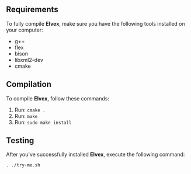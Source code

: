 ## Requirements

To fully compile **Elvex**, make sure you have the following tools installed on your computer:

- g++
- flex
- bison
- libxml2-dev
- cmake

## Compilation

To compile **Elvex**, follow these commands:

1. Run: `cmake .`
2. Run: `make`
3. Run: `sudo make install`

## Testing

After you've successfully installed **Elvex**, execute the following command:

```shell
. ./try-me.sh
